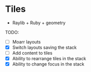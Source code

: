 # Tiles

- Raylib + Ruby + geometry

TODO:

- [ ] Moarr layouts
- [x] Switch layouts saving the stack
- [ ] Add content to tiles
- [x] Ability to rearrange tiles in the stack
- [x] Ability to change focus in the stack
